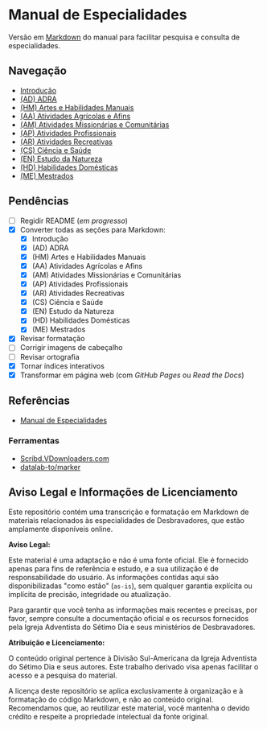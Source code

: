 # Manual de Especialidades

Versão em [Markdown](https://pt.wikipedia.org/wiki/Markdown) do manual para facilitar pesquisa e consulta de especialidades.

## Navegação

- [Introdução](<docs/content/A Introdução/A Introdução.md>)
- [(AD) ADRA](docs/content/ADRA/ADRA.md)
- [(HM) Artes e Habilidades Manuais](<docs/content/Artes e Habilidades Manuais/Artes e Habilidades Manuais.md>)
- [(AA) Atividades Agrícolas e Afins](<docs/content/Atividades Agrícolas e Afins/Atividades Agrícolas e Afins.md>)
- [(AM) Atividades Missionárias e Comunitárias](<docs/content/Atividades Missionárias e Comunitárias/Atividades Missionárias e Comunitárias.md>)
- [(AP) Atividades Profissionais](<docs/content/Atividades Profissionais/Atividades Profissionais.md>)
- [(AR) Atividades Recreativas](<docs/content/Atividades Recreativas/Atividades Recreativas.md>)
- [(CS) Ciência e Saúde](<docs/content/Ciência e Saúde/Ciência e Saúde.md>)
- [(EN) Estudo da Natureza](<docs/content/Estudo da Natureza/Estudo da Natureza.md>)
- [(HD) Habilidades Domésticas](<docs/content/Habilidades Domésticas/Habilidades Domésticas.md>)
- [(ME) Mestrados](docs/content/Mestrados/Mestrados.md)

## Pendências

- [ ] Regidir README (*em progresso*)
- [x] Converter todas as seções para Markdown:
  - [x] Introdução
  - [x] (AD) ADRA
  - [x] (HM) Artes e Habilidades Manuais
  - [x] (AA) Atividades Agrícolas e Afins
  - [x] (AM) Atividades Missionárias e Comunitárias
  - [x] (AP) Atividades Profissionais
  - [x] (AR) Atividades Recreativas
  - [x] (CS) Ciência e Saúde
  - [x] (EN) Estudo da Natureza
  - [x] (HD) Habilidades Domésticas
  - [x] (ME) Mestrados
- [x] Revisar formatação
- [ ] Corrigir imagens de cabeçalho
- [ ] Revisar ortografia
- [x] Tornar índices interativos
- [x] Transformar em página web (com *GitHub Pages* ou *Read the Docs*)

## Referências

- [Manual de Especialidades](https://www.adventistas.org/pt/desbravadores/manual-de-especialidades/)

### Ferramentas

- [Scribd.VDownloaders.com](https://scribd.vdownloaders.com/)
- [datalab-to/marker](https://github.com/datalab-to/marker)

## **Aviso Legal e Informações de Licenciamento**

Este repositório contém uma transcrição e formatação em Markdown de materiais relacionados às especialidades de Desbravadores, que estão amplamente disponíveis online.

**Aviso Legal:**

Este material é uma adaptação e não é uma fonte oficial. Ele é fornecido apenas para fins de referência e estudo, e a sua utilização é de responsabilidade do usuário. As informações contidas aqui são disponibilizadas "como estão" (`as-is`), sem qualquer garantia explícita ou implícita de precisão, integridade ou atualização.

Para garantir que você tenha as informações mais recentes e precisas, por favor, sempre consulte a documentação oficial e os recursos fornecidos pela Igreja Adventista do Sétimo Dia e seus ministérios de Desbravadores.

**Atribuição e Licenciamento:**

O conteúdo original pertence à Divisão Sul-Americana da Igreja Adventista do Sétimo Dia e seus autores. Este trabalho derivado visa apenas facilitar o acesso e a pesquisa do material.

A licença deste repositório se aplica exclusivamente à organização e à formatação do código Markdown, e não ao conteúdo original. Recomendamos que, ao reutilizar este material, você mantenha o devido crédito e respeite a propriedade intelectual da fonte original.
